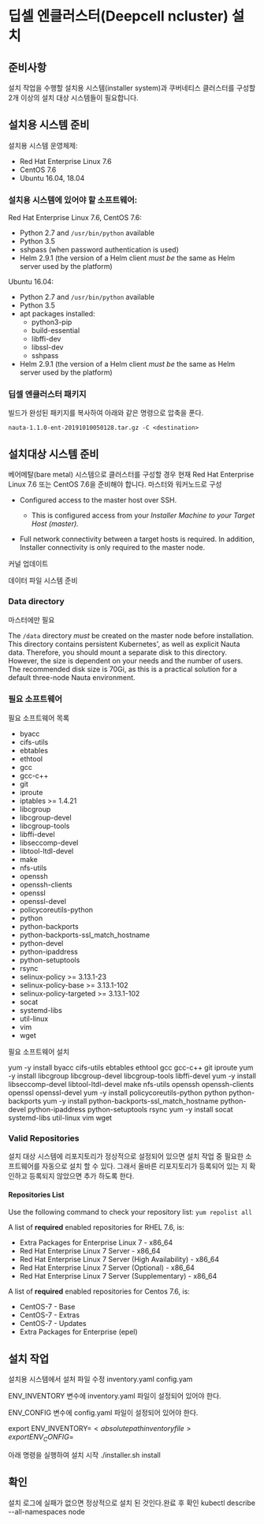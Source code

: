 # 딥셀 엔클러스터(Deepcell ncluster) 설치  
  
##  준비사항  
  
설치 작업을 수행할 설치용 시스템(installer system)과 쿠버네티스 클러스터를 구성할 2개 이상의 설치 대상 시스템들이 필요합니다.

## 설치용 시스템 준비

      
설치용 시스템 운영체제:
  * Red Hat Enterprise Linux 7.6
  * CentOS 7.6
  * Ubuntu 16.04, 18.04
  
### 설치용 시스템에 있어야 할 소프트웨어:

   
Red Hat Enterprise Linux 7.6, CentOS 7.6:
  * Python 2.7 and `/usr/bin/python` available
  * Python 3.5
  * sshpass (when password authentication is used)
  * Helm 2.9.1 (the version of a Helm client _must be_ the same as Helm server used by the platform)
   
  
Ubuntu 16.04:
  * Python 2.7 and `/usr/bin/python` available
  * Python 3.5
  * apt packages installed:
    - python3-pip
    - build-essential
    - libffi-dev
    - libssl-dev
    - sshpass
  * Helm 2.9.1 (the version of a Helm client _must be_ the same as Helm server used by the platform)


### 딥셀 엔클러스터 패키지 

빌드가 완성된 패키지를 복사하여 아래와 같은 명령으로 압축을 푼다.  

`nauta-1.1.0-ent-20191010050128.tar.gz -C <destination>`

## 설치대상 시스템 준비

베어메탈(bare metal) 시스템으로 클러스터를 구성할 경우 현재 Red Hat Enterprise Linux 7.6 또는 CentOS 7.6을 준비해야 합니다.
마스터와 워커노드로 구성

- Configured access to the master host over SSH.
  - This is configured access from your _Installer Machine to your Target Host (master)._
  
- Full network connectivity between a target hosts is required. In addition, Installer connectivity is only required to the master node.

커널 업데이트

데이터 파일 시스템 준비

### Data directory
마스터에만 필요

The `/data` directory _must_ be created on the master node before installation. This directory contains persistent Kubernetes', as well as explicit Nauta data. Therefore, you should mount a separate disk to this directory. However, the size is dependent on your needs and the number of users. The recommended disk size is 70Gi, as this is a practical solution for a default three-node Nauta environment.   
  
### 필요 소프트웨어
  
필요 소프트웨어 목록

  - byacc
  - cifs-utils
  - ebtables
  - ethtool
  - gcc
  - gcc-c++
  - git
  - iproute
  - iptables >= 1.4.21
  - libcgroup
  - libcgroup-devel
  - libcgroup-tools
  - libffi-devel
  - libseccomp-devel
  - libtool-ltdl-devel
  - make
  - nfs-utils
  - openssh
  - openssh-clients
  - openssl
  - openssl-devel
  - policycoreutils-python
  - python
  - python-backports
  - python-backports-ssl_match_hostname
  - python-devel
  - python-ipaddress
  - python-setuptools
  - rsync
  - selinux-policy >= 3.13.1-23
  - selinux-policy-base >= 3.13.1-102
  - selinux-policy-targeted >= 3.13.1-102
  - socat
  - systemd-libs
  - util-linux
  - vim
  - wget

필요 소프트웨어 설치
  
yum -y install byacc cifs-utils ebtables ethtool gcc gcc-c++ git iproute
yum -y install libcgroup libcgroup-devel libcgroup-tools libffi-devel
yum -y install libseccomp-devel libtool-ltdl-devel make nfs-utils openssh openssh-clients openssl openssl-devel
yum -y install policycoreutils-python python python-backports
yum -y install python-backports-ssl_match_hostname python-devel python-ipaddress python-setuptools rsync
yum -y install socat systemd-libs util-linux vim wget

### Valid Repositories

설치 대상 시스템에 리포지토리가 정상적으로 설정되어 있으면 설치 작업 중 필요한 소프트웨어를 자동으로 설치 할 수 있다. 그래서 올바른 리포지토리가 등록되어 있는 지 확인하고 등록되지 않았으면 추가 하도록 한다.

#### Repositories List

Use the following command to check your repository list: `yum repolist all`

A list of **required** enabled repositories for RHEL 7.6, is:

- Extra Packages for Enterprise Linux 7 - x86_64
- Red Hat Enterprise Linux 7 Server - x86_64
- Red Hat Enterprise Linux 7 Server (High Availability) - x86_64
- Red Hat Enterprise Linux 7 Server (Optional) - x86_64
- Red Hat Enterprise Linux 7 Server (Supplementary) - x86_64

A list of **required** enabled repositories for Centos 7.6, is:

- CentOS-7 - Base
- CentOS-7 - Extras
- CentOS-7 - Updates
- Extra Packages for Enterprise (epel) 

## 설치 작업
설치용 시스템에서 설처 파일 수정 
  inventory.yaml
  config.yam

ENV_INVENTORY 변수에 inventory.yaml 파일이 설정되어 있어야 한다.

ENV_CONFIG 변수에 config.yaml 파일이 설정되어 있어야 한다.

export ENV_INVENTORY=$<absolute path inventory file>
export ENV_CONFIG=$<absolute path config file>

아래 명령을 실행하여 설치 시작
  ./installer.sh install

## 확인
설치 로그에 실패가 없으면 정상적으로 설치 된 것인다.완료 후 확인
  kubectl describe --all-namespaces node
